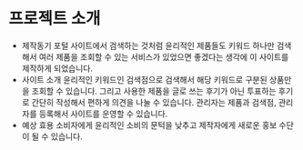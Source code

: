 # 프로젝트 소개
- 제작동기
  포털 사이트에서 검색하는 것처럼 윤리적인 제품들도 키워드 하나만 검색해서 여러 제품을 조회할 수 있는 서비스가 있었으면 좋겠다는 생각에 이 사이트를 제작하게 되었습니다.
- 사이트 소개
  윤리적인 키워드인 검색점으로 검색해서 해당 키워드로 구분된 상품만을 조회할 수 있습니다.
  그리고 사용한 제품을 글로 쓰는 후기가 아닌 투표하는 후기로 간단히 작성해서 편하게 의견을 나눌 수 있습니다.
  관리자는 제품과 검색점, 관리자를 등록해서 사이트를 운영할 수 있습니다.
- 예상 효용
  소비자에게 윤리적인 소비의 문턱을 낮추고 제작자에게 새로운 홍보 수단이 될 수 있습니다.
